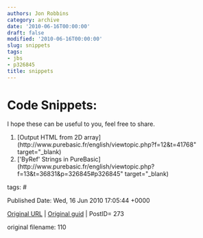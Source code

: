 ```yaml
---
authors: Jon Robbins
category: archive
date: '2010-06-16T00:00:00'
draft: false
modified: '2010-06-16T00:00:00'
slug: snippets
tags:
- jbs
- p326845
title: snippets
---
```


<h1>Code Snippets:</h1>
I hope these can be useful to you, feel free to share.

 <ol>
<li>[Output HTML from 2D array](http://www.purebasic.fr/english/viewtopic.php?f=12&amp;t=41768" target="_blank)</li>
<li>['ByRef' Strings in PureBasic](http://www.purebasic.fr/english/viewtopic.php?f=13&amp;t=36831&amp;p=326845#p326845" target="_blank)</li>
</ol>




tags: # 


Published Date: Wed, 16 Jun 2010 17:05:44 +0000 

[Original URL](http://factorq.net/code/snippets/) | [Original guid](http://factorq.net/) | PostID= 273

 original filename: 110